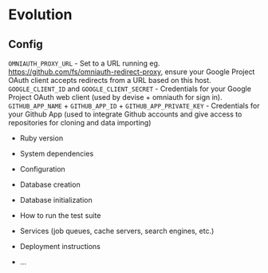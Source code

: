 # Evolution

## Config

`OMNIAUTH_PROXY_URL` - Set to a URL running eg. https://github.com/fs/omniauth-redirect-proxy, ensure your Google Project OAuth client accepts redirects from a URL based on this host.
`GOOGLE_CLIENT_ID` and `GOOGLE_CLIENT_SECRET` - Credentials for your Google Project OAuth web client (used by devise + omniauth for sign in).
`GITHUB_APP_NAME` + `GITHUB_APP_ID` + `GITHUB_APP_PRIVATE_KEY` - Credentials for your Github App (used to integrate Github accounts and give access to repositories for cloning and data importing)

* Ruby version

* System dependencies

* Configuration

* Database creation

* Database initialization

* How to run the test suite

* Services (job queues, cache servers, search engines, etc.)

* Deployment instructions

* ...
